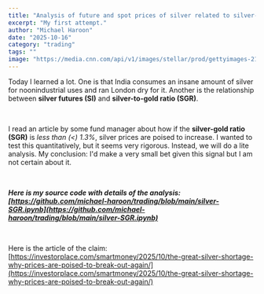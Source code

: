 ```yaml
---
title: "Analysis of future and spot prices of silver related to silver-gold ratio"
excerpt: "My first attempt."
author: "Michael Haroon"
date: "2025-10-16"
category: "trading"
tags: ""
image: "https://media.cnn.com/api/v1/images/stellar/prod/gettyimages-2199670255.jpg?c=original"
---
```

Today I learned a lot. One is that India consumes an insane amount of silver for noonindustrial uses and ran London dry for it. Another is the relationship between <b>silver futures (SI)</b> and <b>silver-to-gold ratio (SGR)</b>.

&nbsp;

I read an article by some fund manager about how if the **silver-gold ratio (SGR)** is *less than ($<$) 1.3%*, silver prices are poised to increase. I wanted to test this quantitatively, but it seems very rigorous. Instead, we will do a lite analysis. My conclusion: I'd make a very small bet given this signal but I am not certain about it.

&nbsp;

***Here is my source code with details of the analysis: [https://github.com/michael-haroon/trading/blob/main/silver-SGR.ipynb](https://github.com/michael-haroon/trading/blob/main/silver-SGR.ipynb)***

&nbsp;

Here is the article of the claim: [https://investorplace.com/smartmoney/2025/10/the-great-silver-shortage-why-prices-are-poised-to-break-out-again/](https://investorplace.com/smartmoney/2025/10/the-great-silver-shortage-why-prices-are-poised-to-break-out-again/)